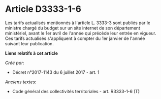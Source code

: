 # Article D3333-1-6

Les tarifs actualisés mentionnés à l'article L. 3333-3 sont publiés par le ministre chargé du budget sur un site internet de
son département ministériel, avant le 1er avril de l'année qui précède leur entrée en vigueur. Ces tarifs actualisés
s'appliquent à compter du 1er janvier de l'année suivant leur publication.

**Liens relatifs à cet article**

_Créé par_:

  - Décret n°2017-1143 du 6 juillet 2017 - art. 1

_Anciens textes_:

  - Code général des collectivités territoriales - art. R3333-1-6 (T)
